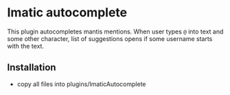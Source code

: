 # Imatic autocomplete


This plugin autocompletes mantis mentions. When user types `@` into text and some other character, list of suggestions opens if some username starts with the text.

## Installation

- copy all files into plugins/ImaticAutocomplete
